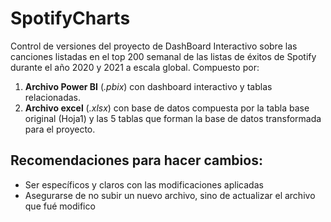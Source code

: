 # SpotifyCharts

Control de versiones del proyecto de DashBoard Interactivo sobre las canciones listadas en el top 200 semanal de las listas de éxitos de Spotify durante el año 2020 y 2021 a escala global.
Compuesto por:
1) **Archivo Power BI** (*.pbix*) con dashboard interactivo y tablas relacionadas.
2) **Archivo excel** (*.xlsx*) con base de datos compuesta por la tabla base original (Hoja1) y las 5 tablas que forman la base de datos transformada para el proyecto.

## Recomendaciones para hacer cambios:

* Ser específicos y claros con las modificaciones aplicadas
* Asegurarse de no subir un nuevo archivo, sino de actualizar el archivo que fué modifico
